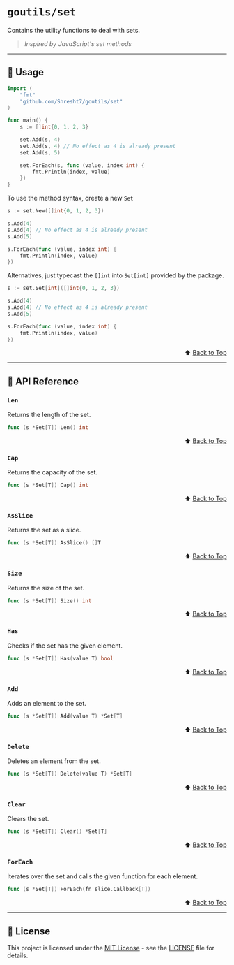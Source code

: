 # `goutils/set`

Contains the utility functions to deal with sets.

> _Inspired by JavaScript's set methods_

---

## 📖 Usage

```go
import (
    "fmt"
    "github.com/Shresht7/goutils/set"
)

func main() {
    s := []int{0, 1, 2, 3}

    set.Add(s, 4)
    set.Add(s, 4) // No effect as 4 is already present
    set.Add(s, 5)

    set.ForEach(s, func (value, index int) {
        fmt.Println(index, value)
    })
}
```

To use the method syntax, create a new `Set`

```go
s := set.New([]int{0, 1, 2, 3})

s.Add(4)
s.Add(4) // No effect as 4 is already present
s.Add(5)

s.ForEach(func (value, index int) {
    fmt.Println(index, value)
})
```

Alternatives, just typecast the `[]int` into `Set[int]` provided by the package.

```go
s := set.Set[int]([]int{0, 1, 2, 3})

s.Add(4)
s.Add(4) // No effect as 4 is already present
s.Add(5)

s.ForEach(func (value, index int) {
    fmt.Println(index, value)
})
```

<div align="right">

⬆️ [Back to Top][top]

</div>

---

## 📘 API Reference

### `Len`

Returns the length of the set.

```go
func (s *Set[T]) Len() int
```

<div align="right">

⬆️ [Back to Top][top]

</div>

### `Cap`

Returns the capacity of the set.

```go
func (s *Set[T]) Cap() int
```

<div align="right">

⬆️ [Back to Top][top]

</div>

### `AsSlice`

Returns the set as a slice.

```go
func (s *Set[T]) AsSlice() []T
```

<div align="right">

⬆️ [Back to Top][top]

</div>

### `Size`

Returns the size of the set.

```go
func (s *Set[T]) Size() int
```

<div align="right">

⬆️ [Back to Top][top]

</div>

### `Has`

Checks if the set has the given element.

```go
func (s *Set[T]) Has(value T) bool
```

<div align="right">

⬆️ [Back to Top][top]

</div>

### `Add`

Adds an element to the set.

```go
func (s *Set[T]) Add(value T) *Set[T]
```

<div align="right">

⬆️ [Back to Top][top]

</div>

### `Delete`

Deletes an element from the set.

```go
func (s *Set[T]) Delete(value T) *Set[T]
```

<div align="right">

⬆️ [Back to Top][top]

</div>

### `Clear`

Clears the set.

```go
func (s *Set[T]) Clear() *Set[T]
```

<div align="right">

⬆️ [Back to Top][top]

</div>

### `ForEach`

Iterates over the set and calls the given function for each element.

```go
func (s *Set[T]) ForEach(fn slice.Callback[T])
```

<div align="right">

⬆️ [Back to Top][top]

</div>

---

## 📑 License

This project is licensed under the [MIT License](../LICENSE) - see the [LICENSE](../LICENSE) file for details.



<!-- LINKS -->

[top]: #goutils/set
